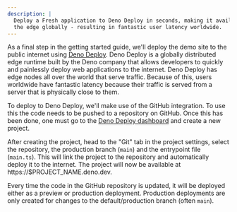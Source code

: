 ```yaml
---
description: |
  Deploy a Fresh application to Deno Deploy in seconds, making it available on
  the edge globally - resulting in fantastic user latency worldwide.
---
```


As a final step in the getting started guide, we'll deploy the demo site to the
public internet using [Deno Deploy][deno-deploy]. Deno Deploy is a globally
distributed edge runtime built by the Deno company that allows developers to
quickly and painlessly deploy web applications to the internet. Deno Deploy has
edge nodes all over the world that serve traffic. Because of this, users
worldwide have fantastic latency because their traffic is served from a server
that is physically close to them.

To deploy to Deno Deploy, we'll make use of the GitHub integration. To use this
the code needs to be pushed to a repository on GitHub. Once this has been done,
one must go to the [Deno Deploy dashboard][deno-deploy-dashboard] and create a
new project.

After creating the project, head to the "Git" tab in the project settings,
select the repository, the production branch (`main`) and the entrypoint file
(`main.ts`). This will link the project to the repository and automatically
deploy it to the internet. The project will now be available at
https://$PROJECT_NAME.deno.dev.

Every time the code in the GitHub repository is updated, it will be deployed
either as a preview or production deployment. Production deployments are only
created for changes to the default/production branch (often `main`).

[deno-deploy]: https://deno.com/deploy
[deno-deploy-dashboard]: https://dash.deno.com/projects
